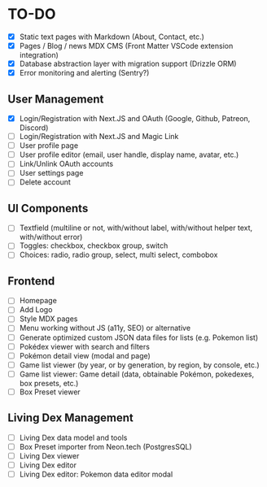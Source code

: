 # TO-DO

- [x] Static text pages with Markdown (About, Contact, etc.)
- [x] Pages / Blog / news MDX CMS (Front Matter VSCode extension integration)
- [x] Database abstraction layer with migration support (Drizzle ORM)
- [x] Error monitoring and alerting (Sentry?)

## User Management

- [x] Login/Registration with Next.JS and OAuth (Google, Github, Patreon, Discord)
- [ ] Login/Registration with Next.JS and Magic Link
- [ ] User profile page
- [ ] User profile editor (email, user handle, display name, avatar, etc.)
- [ ] Link/Unlink OAuth accounts
- [ ] User settings page
- [ ] Delete account

## UI Components

- [ ] Textfield (multiline or not, with/without label, with/without helper text, with/without error)
- [ ] Toggles: checkbox, checkbox group, switch
- [ ] Choices: radio, radio group, select, multi select, combobox

## Frontend

- [ ] Homepage
- [ ] Add Logo
- [ ] Style MDX pages
- [ ] Menu working without JS (a11y, SEO) or alternative
- [ ] Generate optimized custom JSON data files for lists (e.g. Pokemon list)
- [ ] Pokédex viewer with search and filters
- [ ] Pokémon detail view (modal and page)
- [ ] Game list viewer (by year, or by generation, by region, by console, etc.)
- [ ] Game list viewer: Game detail (data, obtainable Pokémon, pokedexes, box presets, etc.)
- [ ] Box Preset viewer

## Living Dex Management

- [ ] Living Dex data model and tools
- [ ] Box Preset importer from Neon.tech (PostgresSQL)
- [ ] Living Dex viewer
- [ ] Living Dex editor
- [ ] Living Dex editor: Pokemon data editor modal
